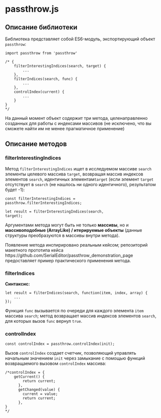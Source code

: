 <h1>passthrow.js</h1>

<h2>Описание библиотеки</h2>

<p>Библиотека представляет собой ES6-модуль, экспортирующий объект <code>passthrow</code>:</p>

<pre><code>import passthrow from 'passthrow'

/* {
    filterInterestingIndices(search, target) {
        ...
    },
    filterIndices(search, func) {
        ...
    },
    controlIndex(current) {
        ...
    }
}
*/</code></pre>

<p>На данный момент объект содержит три метода, целенаправленно созданных для работы с индексами массивов (не исключено, что вы сможете найти им не менее прагматичное применение)</p>

<h2>Описание методов</h2>

<h3>filterInterestingIndices</h3>

<p>Метод <code>filterInterestingIndices</code> ищет в исследуемом массиве <code>search</code> элементы целевого массива <code>target</code>, возвращая массив индексов элементов <code>search</code>, идентичных элементам<code>target</code> (если элемент <code>target</code> отсутствует в <code>search</code> (не нашлось ни одного идентичного), результатом будет -1):</p>

<code>const filterInterestingIndices = passthrow.filterInterestingIndices;</code>

<code>let result = filterInterestingIndices(search, target);</code>

<p>Аргументами метода могут быть не только <b>массивы</b>, но и <b>массивоподобные (ArrayLike) / итерируемые объекты</b> (данные структуры преобразуются в массивы внутри метода).</p>
<p>Появление метода инспирировано реальным кейсом; репозиторий макетного прототипа кейса <a>https://github.com/SerialEditor/passthrow_demonstration_page</a> предоставляет пример практического применения метода.</p>

<h3>filterIndices</h3>

<b>Синтаксис:</b>

<pre><code>let result = filterIndices(search, function(item, index, array) {
    ...
});</code></pre>

<p>Функция <code>func</code> вызывается по очереди для каждого элемента <code>item</code> массива <code>search</code>; метод возвращает массив индексов элементов <code>search</code>, для которых вызов <code>func</code> вернул <code>true</code>.</p>

<h3>controlIndex</h3>

<code>const controlIndex = passthrow.controlIndex(init);</code>

Вызов <code>controlIndex</code> создает счетчик, позволяющий управлять начальным значением <code>init</code> через замыкание с помощью функций возвращаемого вызовом <code>controlIndex</code> массива: 

<pre><code>/*controlIndex = {
    getCurrent() {
        return current;
      },
      getChanged(value) {
        current = value;
        return current;
      },
} 
*/</code></pre>